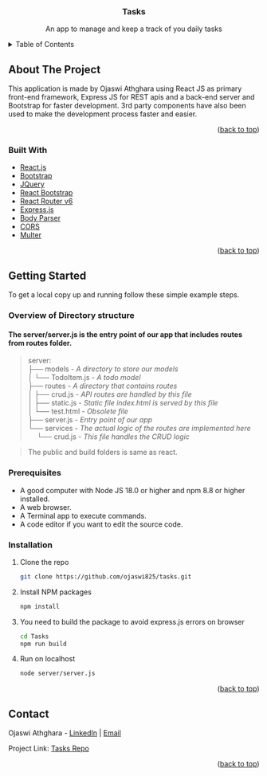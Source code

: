 <div id="top"></div>

<!-- PROJECT LOGO -->
<br />
<div align="center">
<h3 align="center">Tasks</h3>

<p align="center">
    An app to manage and keep a track of you daily tasks
  </a>
<br />
</p>
</div>

<!-- TABLE OF CONTENTS -->
<details>
  <summary>Table of Contents</summary>
  <ol>
    <li>
      <a href="#about-the-project">About The Project</a>
      <ul>
        <li><a href="#built-with">Built With</a></li>
      </ul>
    </li>
    <li>
      <a href="#getting-started">Getting Started</a>
      <ul>
        <li><a href="#prerequisites">Prerequisites</a></li>
        <li><a href="#installation">Installation</a></li>
        <li><a href="#overview-of-directory-structure"> Overview of files</a></li>
      </ul>
    </li>
    <li><a href="#contact">Contact</a></li>
  </ol>
</details>

<!-- ABOUT THE PROJECT -->

## About The Project

This application is made by Ojaswi Athghara using React JS as primary front-end framework, Express JS for REST apis and a back-end server and Bootstrap for faster development. 3rd party components have also been used to make the development process faster and easier.

<p align="right">(<a href="#top">back to top</a>)</p>

### Built With

-   [React.js](https://reactjs.org/)
-   [Bootstrap](https://getbootstrap.com)
-   [JQuery](https://jquery.com)
-   [React Bootstrap](https://react-bootstrap.github.io/)
-   [React Router v6](https://reactrouter.com/docs/en/v6/getting-started/overview)
-   [Express.js](https://expressjs.com/)
-   [Body Parser](https://www.npmjs.com/package/body-parser)
-   [CORS](https://www.npmjs.com/package/cors)
-   [Multer](https://www.npmjs.com/package/multer)

<p align="right">(<a href="#top">back to top</a>)</p>

<!-- GETTING STARTED -->

## Getting Started

To get a local copy up and running follow these simple example steps.

### Overview of Directory structure

#### The server/server.js is the entry point of our app that includes routes from routes folder.

> server: <br/>
> ├── models - <em>A directory to store our models</em> <br/>
> │ └── TodoItem.js - <em>A todo model</em> <br/>
> ├── routes - <em>A directory that contains routes</em> <br/>
> │ ├── crud.js - <em>API routes are handled by this file</em> <br/>
> │ ├── static.js - <em>Static file index.html is served by this file</em> <br/>
> │ └── test.html - <em>Obsolete file</em> <br/>
> ├── server.js - <em>Entry point of our app</em> <br/>
> └── services - <em>The actual logic of the routes are implemented here</em> <br/> &emsp; └── crud.js - <em>This file handles the CRUD logic</em> <br/>

> The public and build folders is same as react.

### Prerequisites

-   A good computer with Node JS 18.0 or higher and npm 8.8 or higher installed.
-   A web browser.
-   A Terminal app to execute commands.
-   A code editor if you want to edit the source code.

### Installation

1. Clone the repo
    ```sh
    git clone https://github.com/ojaswi825/tasks.git
    ```
2. Install NPM packages
    ```sh
    npm install
    ```
3. You need to build the package to avoid express.js errors on browser

    ```sh
    cd Tasks
    npm run build
    ```

4. Run on localhost
    ```sh
    node server/server.js
    ```

<p align="right">(<a href="#top">back to top</a>)</p>

<!-- CONTACT -->

## Contact

Ojaswi Athghara - [LinkedIn](https://linkedin.com/in/ojaswi825) | [Email](ojaswi.athghara98@gmail.com)

Project Link: [Tasks Repo](https://github.com/ojaswi825/Tasks)

<p align="right">(<a href="#top">back to top</a>)</p>
